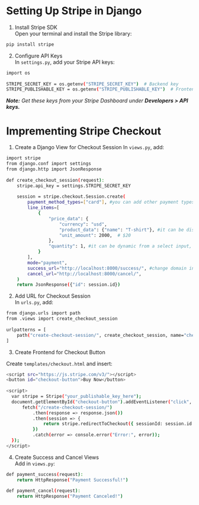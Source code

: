 # Setting Up Stripe in Django

1. Install Stripe SDK  
Open your terminal and install the Stripe library:
```bash
pip install stripe
```

2. Configure API Keys  
In `settings.py`, add your Stripe API keys:
```bash
import os
 
STRIPE_SECRET_KEY = os.getenv("STRIPE_SECRET_KEY")  # Backend key 
STRIPE_PUBLISHABLE_KEY = os.getenv("STRIPE_PUBLISHABLE_KEY")  # Frontend key
```
***Note:*** *Get these keys from your Stripe Dashboard under* ***Developers > API keys.***

# Imprementing Stripe Checkout

1. Create a Django View for Checkout Session
In `views.py`, add:
```bash
import stripe 
from django.conf import settings 
from django.http import JsonResponse 
 
def create_checkout_session(request): 
    stripe.api_key = settings.STRIPE_SECRET_KEY 
     
    session = stripe.checkout.Session.create( 
        payment_method_types=["card"], #you can add other payment types
        line_items=[ 
            { 
                "price_data": { 
                    "currency": "usd", 
                    "product_data": {"name": "T-shirt"}, #it can be displayed from database
                    "unit_amount": 2000,  # $20
                }, 
                "quantity": 1, #it can be dynamic from a select input, for example
            } 
        ], 
        mode="payment", 
        success_url="http://localhost:8000/success/", #change domain in production
        cancel_url="http://localhost:8000/cancel/", 
    ) 
    return JsonResponse({"id": session.id})
```  

2. Add URL for Checkout Session  
In `urls.py`, add:  
```bash
from django.urls import path 
from .views import create_checkout_session 
 
urlpatterns = [ 
    path("create-checkout-session/", create_checkout_session, name="checkout"), 
]
```

3. Create Frontend for Checkout Button  

Create `templates/checkout.html` and insert:
```bash
<script src="https://js.stripe.com/v3/"></script> 
<button id="checkout-button">Buy Now</button> 
 
<script> 
  var stripe = Stripe("your_publishable_key_here"); 
  document.getElementById("checkout-button").addEventListener("click", function () { 
      fetch("/create-checkout-session/") 
          .then(response => response.json()) 
          .then(session => { 
              return stripe.redirectToCheckout({ sessionId: session.id }); 
          }) 
          .catch(error => console.error("Error:", error)); 
  }); 
</script>
```

4. Create Success and Cancel Views  
Add in `views.py`:
```bash
def payment_success(request): 
    return HttpResponse("Payment Successful!") 
 
def payment_cancel(request): 
    return HttpResponse("Payment Canceled!")
```